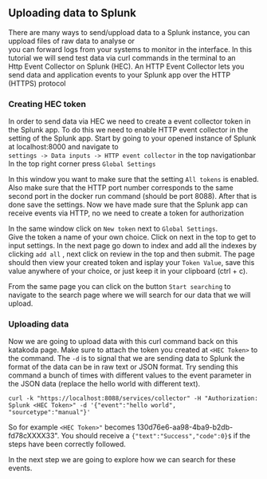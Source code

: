 ## Uploading data to Splunk
There are many ways to send/uppload data to a Splunk instance, you can uppload files of raw data to analyse or  
you can forward logs from your systems to monitor in the interface. In this tutorial we will send test data via curl commands in the terminal to an  
Http Event Collector on Splunk (HEC). An HTTP Event Collector lets you send data and application events to your Splunk app over the HTTP (HTTPS) protocol

### Creating HEC token
In order to send data via HEC we need to create a event collector token in the Splunk app. To do this we need to enable HTTP event collector in the setting of the Splunk app.
Start by going to your opened instance of Splunk at localhost:8000 and navigate to  
 `settings -> Data inputs -> HTTP event collector` in the top navigationbar  
In the top right corner press `Global Settings`
  
In this window you want to make sure that the setting `All tokens` is enabled. 
Also make sure that the HTTP port number corresponds to the same second port in the docker run command (should be port 8088). 
After that is done save the settings. Now we have made sure that the Splunk app can receive events via HTTP, no we need to create a token for authorization
  
In the same window click on `New token` next to `Global Settings`.  
Give the token a name of your own choice. Click on next in the top to get to input settings.
In the next page go down to index and add all the indexes by clicking `add all` , next click on review in the top and then submit.
The page should then view your created token and isplay your `Token Value`, save this value anywhere of your choice, or just keep it in your clipboard (ctrl + c).
  
From the same page you can click on the button `Start searching` to navigate to the search page where we will search for our data that we will upload.

### Uploading data
Now we are going to upload data with this curl command back on this katakoda page. Make sure to attach the token you created at `<HEC Token>` to the command. The `-d` is to signal that we are sending data to Splunk the format of the data can be in raw text or JSON format. Try sending this command a bunch of times with different values to the event parameter in the JSON data (replace the hello world with different text).

`curl -k "https://localhost:8088/services/collector" -H "Authorization: Splunk <HEC Token>" -d '{"event":"hello world", "sourcetype":"manual"}'`  

So for example `<HEC Token>"` becomes 130d76e6-aa98-4ba9-b2db-fd78cXXXX33". You should receive a 
  `{"text":"Success","code":0}$` if the steps have been correctly followed.
 
In the next step we are going to explore how we can search for these events. 
